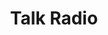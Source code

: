 ---
layout: productions
title: Talk Radio
year: 1991
image:
category:
Theatre: Players by the Sea
cast:
crew:
  Director: Michael Lipp
external_links:
---